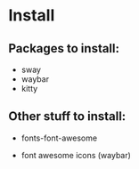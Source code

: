 # Install

## Packages to install:

- sway
- waybar
- kitty

## Other stuff to install:

- fonts-font-awesome

- font awesome icons (waybar)

